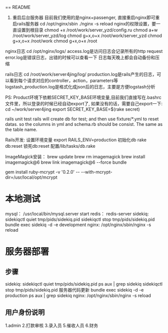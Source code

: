 == README


1. 重启后台服务器
目前我们使用的是nginx+passenger, 直接重启nginx即可重启rails服务器
cd /opt/nginx/sbin
./nginx -s reload
nginx的权限设置，要一直设置到根目录
chmod +x /root/work/server_yzd/config.ru
chmod a+w /root/work/server_yzd/log
chmod g+x,o+x /root/work/server_yzd
chmod g+x,o+x /root/work
chmod g+x,o+x /root

nginx日志
cd /opt/nginx/logs/
access.log是访问日志会记录所有的http request
error.log是错误日志，出错的时候可以查看一下
日志每天晚上都会自动备份和压缩


rails日志
cd /root/work/server4jing/log/ 
production.log是rails产生的日志，可以看到每个请求对应的controller，action，parameters等
logstash_production.log是格式化成json后的日志，主要是方便logstash分析


PS:
Product环境下依赖SECRET_KEY_BASE环境变量,目前我们直接写在.bashrc文件里，所以登录的时候已经自动export了, 如果没有的话，需要自己export一下:
cd ~/work/server4jing
export SECRET_KEY_BASE=$(rake secret)


rails unit test
rails will create db for test; and then use fixture/*.yml to reset datas.
so the columns in yml and schema.rb should be consist.
The same as the table name.

Rails开发:
设置环境变量 export RAILS_ENV=production
初始化db rake db:reset
锁死db:reset  配置/lib/tasks/db.rake

ImageMagick安装：
brew update
brew rm imagemagick
brew install imagemagick@6
brew link imagemagick@6 --force
bundle

gem install ruby-mcrypt -v '0.2.0' -- --with-mcrypt-dir=/usr/local/opt/mcrypt

# 本地测试
mysql： /usr/local/bin/mysql.server start
redis： redis-server
sidekiq:
sidekiqctl quiet tmp/pids/sidekiq.pid
sidekiqctl stop tmp/pids/sidekiq.pid
bundle exec sidekiq -d -e development
nginx: /opt/nginx/sbin/nginx  -s reload
 
# 服务器部署
## 步骤
sidekiq:
    sidekiqctl quiet tmp/pids/sidekiq.pid
            ps aux | grep sidekiq
        sidekiqctl stop tmp/pids/sidekiq.pid
    服务器代码更新
            bundle exec sidekiq -d -e production
        ps aux | grep sidekiq
nginx:
            /opt/nginx/sbin/nginx  -s reload

## 用户身份说明
1.admin
2.打款审核
3.录入员
5.催收人员
6.财务